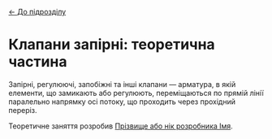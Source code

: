 [<- До підрозділу](README.md)

# Клапани запірні: теоретична частина

Запірні, регулюючі, запобіжні та інші клапани — арматура, в якій елементи, що замикають або регулюють, переміщаються по прямій лінії паралельно напрямку осі потоку, що проходить через прохідний переріз.



Теоретичне заняття розробив [Прізвище або нік розробника Імя](https://github.com). 
